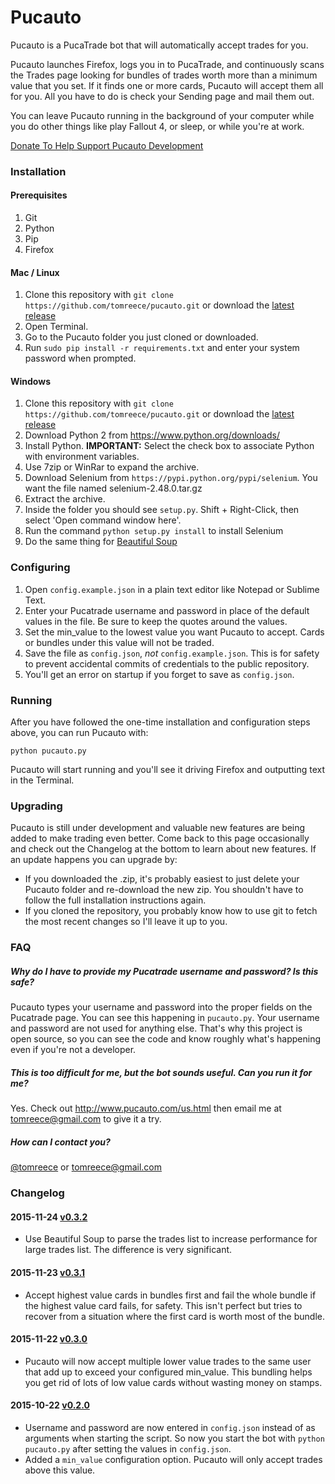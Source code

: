 # Pucauto

Pucauto is a PucaTrade bot that will automatically accept trades for you.

Pucauto launches Firefox, logs you in to PucaTrade, and continuously scans the
Trades page looking for bundles of trades worth more than a minimum value that
you set. If it finds one or more cards, Pucauto will accept them all for you.
All you have to do is check your Sending page and mail them out.

You can leave Pucauto running in the background of your computer while you do
other things like play Fallout 4, or sleep, or while you're at work.

[Donate To Help Support Pucauto Development](https://www.dwolla.com/hub/pucauto)

### Installation

#### Prerequisites

1. Git
1. Python
1. Pip
1. Firefox

#### Mac / Linux

1. Clone this repository with `git clone https://github.com/tomreece/pucauto.git`
 or download the [latest release](https://github.com/tomreece/pucauto/archive/master.zip)
1. Open Terminal.
1. Go to the Pucauto folder you just cloned or downloaded.
1. Run `sudo pip install -r requirements.txt` and enter your system password
when prompted.

#### Windows

1. Clone this repository with `git clone https://github.com/tomreece/pucauto.git`
 or download the [latest release](https://github.com/tomreece/pucauto/archive/master.zip)
1. Download Python 2 from https://www.python.org/downloads/
1. Install Python. **IMPORTANT:** Select the check box to associate Python with
 environment variables.
1. Use 7zip or WinRar to expand the archive.
1. Download Selenium from `https://pypi.python.org/pypi/selenium`. You want the
 file named selenium-2.48.0.tar.gz
1. Extract the archive.
1. Inside the folder you should see `setup.py`. Shift + Right-Click, then
 select 'Open command window here'.
1. Run the command `python setup.py install` to install Selenium
1. Do the same thing for [Beautiful Soup](http://www.crummy.com/software/BeautifulSoup/bs4/download/4.4/beautifulsoup4-4.4.1.tar.gz)

### Configuring

1. Open `config.example.json` in a plain text editor like Notepad or Sublime
 Text.
2. Enter your Pucatrade username and password in place of the default values in
 the file. Be sure to keep the quotes around the values.
3. Set the min_value to the lowest value you want Pucauto to accept. Cards or
 bundles under this value will not be traded.
4. Save the file as `config.json`, _not_ `config.example.json`. This is for
 safety to prevent accidental commits of credentials to the public repository.
5. You'll get an error on startup if you forget to save as `config.json`.

### Running

After you have followed the one-time installation and configuration steps above,
you can run Pucauto with:

`python pucauto.py`

Pucauto will start running and you'll see it driving Firefox and outputting text
in the Terminal.

### Upgrading

Pucauto is still under development and valuable new features are being added to
make trading even better. Come back to this page occasionally and check out the
Changelog at the bottom to learn about new features. If an update happens you
can upgrade by:

* If you downloaded the .zip, it's probably easiest to just delete your Pucauto
 folder and re-download the new zip. You shouldn't have to follow the full
 installation instructions again.
* If you cloned the repository, you probably know how to use git to fetch the
 most recent changes so I'll leave it up to you.

### FAQ

##### Why do I have to provide my Pucatrade username and password? Is this safe?

Pucauto types your username and password into the proper fields on the Pucatrade
page. You can see this happening in `pucauto.py`. Your username and password are
not used for anything else. That's why this project is open source, so you can
see the code and know roughly what's happening even if you're not a developer.

##### This is too difficult for me, but the bot sounds useful. Can you run it for me?

Yes. Check out http://www.pucauto.com/us.html then email me at
tomreece@gmail.com to give it a try.

##### How can I contact you?

[@tomreece](https://twitter.com/tomreece) or tomreece@gmail.com

### Changelog

#### 2015-11-24 [v0.3.2](https://github.com/tomreece/pucauto/archive/v0.3.2.zip)
* Use Beautiful Soup to parse the trades list to increase performance for large
trades list. The difference is very significant.

#### 2015-11-23 [v0.3.1](https://github.com/tomreece/pucauto/archive/v0.3.1.zip)
* Accept highest value cards in bundles first and fail the whole bundle if the
highest value card fails, for safety. This isn't perfect but tries to recover
from a situation where the first card is worth most of the bundle.

#### 2015-11-22 [v0.3.0](https://github.com/tomreece/pucauto/archive/v0.3.0.zip)
* Pucauto will now accept multiple lower value trades to the same user that add
up to exceed your configured min_value. This bundling helps you get rid of lots
of low value cards without wasting money on stamps.

#### 2015-10-22 [v0.2.0](https://github.com/tomreece/pucauto/archive/v0.2.0.zip)
* Username and password are now entered in `config.json` instead of as arguments
when starting the script. So now you start the bot with `python pucauto.py`
after setting the values in `config.json`.
* Added a `min_value` configuration option. Pucauto will only accept trades
above this value.

